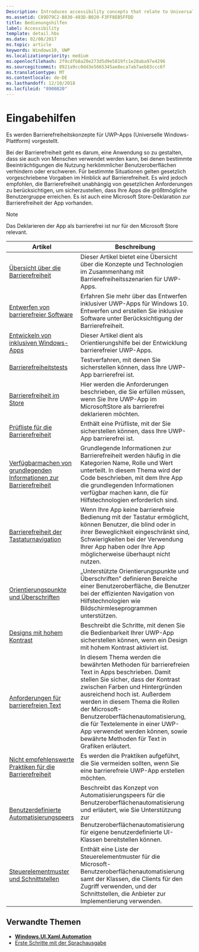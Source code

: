 ```yaml
---
Description: Introduces accessibility concepts that relate to Universal Windows Platform (UWP) apps.
ms.assetid: C89D79C2-B830-493D-B020-F3FF8EB5FFDD
title: Bedienungshilfen
label: Accessibility
template: detail.hbs
ms.date: 02/08/2017
ms.topic: article
keywords: Windows10, UWP
ms.localizationpriority: medium
ms.openlocfilehash: 2f9cdfb8a20e273d5d9e5819fc1e28aba97e4296
ms.sourcegitcommit: 8921a9cc0dd3e5665345ae8eca7ab7aeb83ccc6f
ms.translationtype: MT
ms.contentlocale: de-DE
ms.lasthandoff: 12/10/2018
ms.locfileid: "8900820"
---
```

# <a name="accessibility"></a>Eingabehilfen  



Es werden Barrierefreiheitskonzepte für UWP-Apps (Universelle Windows-Plattform) vorgestellt.

Bei der Barrierefreiheit geht es darum, eine Anwendung so zu gestalten, dass sie auch von Menschen verwendet werden kann, bei denen bestimmte Beeinträchtigungen die Nutzung herkömmlicher Benutzeroberflächen verhindern oder erschweren. Für bestimmte Situationen gelten gesetzlich vorgeschriebene Vorgaben im Hinblick auf Barrierefreiheit. Es wird jedoch empfohlen, die Barrierefreiheit unabhängig von gesetzlichen Anforderungen zu berücksichtigen, um sicherzustellen, dass Ihre Apps die größtmögliche Benutzergruppe erreichen. Es ist auch eine Microsoft Store-Deklaration zur Barrierefreiheit der App vorhanden.

> [!NOTE]
> Das Deklarieren der App als barrierefrei ist nur für den Microsoft Store relevant.

| Artikel | Beschreibung |
|---------|-------------|
| [Übersicht über die Barrierefreiheit](accessibility-overview.md) | Dieser Artikel bietet eine Übersicht über die Konzepte und Technologien im Zusammenhang mit Barrierefreiheitsszenarien für UWP-Apps. |
| [Entwerfen von barrierefreier Software](designing-inclusive-software.md) | Erfahren Sie mehr über das Entwerfen inklusiver UWP-Apps für Windows 10.  Entwerfen und erstellen Sie inklusive Software unter Berücksichtigung der Barrierefreiheit. |
| [Entwickeln von inklusiven Windows-Apps](developing-inclusive-windows-apps.md) | Dieser Artikel dient als Orientierungshilfe bei der Entwicklung barrierefreier UWP-Apps. |
| [Barrierefreiheitstests](accessibility-testing.md) | Testverfahren, mit denen Sie sicherstellen können, dass Ihre UWP-App barrierefrei ist. |
| [Barrierefreiheit im Store](accessibility-in-the-store.md) | Hier werden die Anforderungen beschrieben, die Sie erfüllen müssen, wenn Sie Ihre UWP-App im MicrosoftStore als barrierefrei deklarieren möchten. |
| [Prüfliste für die Barrierefreiheit](accessibility-checklist.md) | Enthält eine Prüfliste, mit der Sie sicherstellen können, dass Ihre UWP-App barrierefrei ist. |
| [Verfügbarmachen von grundlegenden Informationen zur Barrierefreiheit](basic-accessibility-information.md) | Grundlegende Informationen zur Barrierefreiheit werden häufig in die Kategorien Name, Rolle und Wert unterteilt. In diesem Thema wird der Code beschrieben, mit dem Ihre App die grundlegenden Informationen verfügbar machen kann, die für Hilfstechnologien erforderlich sind. |
| [Barrierefreiheit der Tastaturnavigation](keyboard-accessibility.md) | Wenn Ihre App keine barrierefreie Bedienung mit der Tastatur ermöglicht, können Benutzer, die blind oder in ihrer Beweglichkeit eingeschränkt sind, Schwierigkeiten bei der Verwendung Ihrer App haben oder Ihre App möglicherweise überhaupt nicht nutzen. |
| [Orientierungspunkte und Überschriften](landmarks-and-headings.md) | „Unterstützte Orientierungspunkte und Überschriften” definieren Bereiche einer Benutzeroberfläche, die Benutzer bei der effizienten Navigation von Hilfstechnologien wie Bildschirmleseprogrammen unterstützen. |
| [Designs mit hohem Kontrast](high-contrast-themes.md) | Beschreibt die Schritte, mit denen Sie die Bedienbarkeit Ihrer UWP-App sicherstellen können, wenn ein Design mit hohem Kontrast aktiviert ist. |
| [Anforderungen für barrierefreien Text](accessible-text-requirements.md) | In diesem Thema werden die bewährten Methoden für barrierefreien Text in Apps beschrieben. Damit stellen Sie sicher, dass der Kontrast zwischen Farben und Hintergründen ausreichend hoch ist. Außerdem werden in diesem Thema die Rollen der Microsoft-Benutzeroberflächenautomatisierung, die für Textelemente in einer UWP-App verwendet werden können, sowie bewährte Methoden für Text in Grafiken erläutert. |
| [Nicht empfehlenswerte Praktiken für die Barrierefreiheit](practices-to-avoid.md) | Es werden die Praktiken aufgeführt, die Sie vermeiden sollten, wenn Sie eine barrierefreie UWP-App erstellen möchten. |
| [Benutzerdefinierte Automatisierungspeers](custom-automation-peers.md) | Beschreibt das Konzept von Automatisierungspeers für die Benutzeroberflächenautomatisierung und erläutert, wie Sie Unterstützung zur Benutzeroberflächenautomatisierung für eigene benutzerdefinierte UI-Klassen bereitstellen können. |
| [Steuerelementmuster und Schnittstellen](control-patterns-and-interfaces.md) | Enthält eine Liste der Steuerelementmuster für die Microsoft-Benutzeroberflächenautomatisierung samt der Klassen, die Clients für den Zugriff verwenden, und der Schnittstellen, die Anbieter zur Implementierung verwenden. |

## <a name="related-topics"></a>Verwandte Themen  
* [**Windows.UI.Xaml.Automation**](https://msdn.microsoft.com/library/windows/apps/BR209179) 
* [Erste Schritte mit der Sprachausgabe](https://support.microsoft.com/en-us/help/22798/windows-10-narrator-get-started)